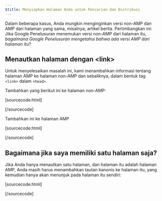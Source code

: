 ```yaml
---
$title: Menyiapkan Halaman Anda untuk Pencarian dan Distribusi
---
```


Dalam beberapa kasus, Anda mungkin menginginkan versi non-AMP dan AMP dari halaman yang sama, misalnya, artikel berita. Pertimbangkan ini: Jika Google Penelusuran menemukan versi non-AMP dari halaman itu, _bagaimana Google Penelusuran mengetahui bahwa ada versi AMP dari halaman itu_?

## Menautkan halaman dengan &lt;link>

Untuk menyelesaikan masalah ini, kami menambahkan informasi tentang halaman AMP ke halaman non-AMP dan sebaliknya, dalam bentuk tag `<link>` dalam `<head>`.

Tambahkan yang berikut ini ke halaman non-AMP:

[sourcecode:html]

<link rel="amphtml" href="https://www.example.com/url/to/amp/document.html">
[/sourcecode]

Tambahkan ini ke halaman AMP

[sourcecode:html]

<link rel="canonical" href="https://www.example.com/url/to/full/document.html">
[/sourcecode]

## Bagaimana jika saya memiliki satu halaman saja?

Jika Anda hanya menautkan satu halaman, dan halaman itu adalah halaman AMP, Anda masih harus menambahkan tautan kanonis ke halaman itu, yang kemudian hanya akan menunjuk pada halaman itu sendiri:

[sourcecode:html]

<link rel="canonical" href="https://www.example.com/url/to/amp/document.html">
[/sourcecode]
